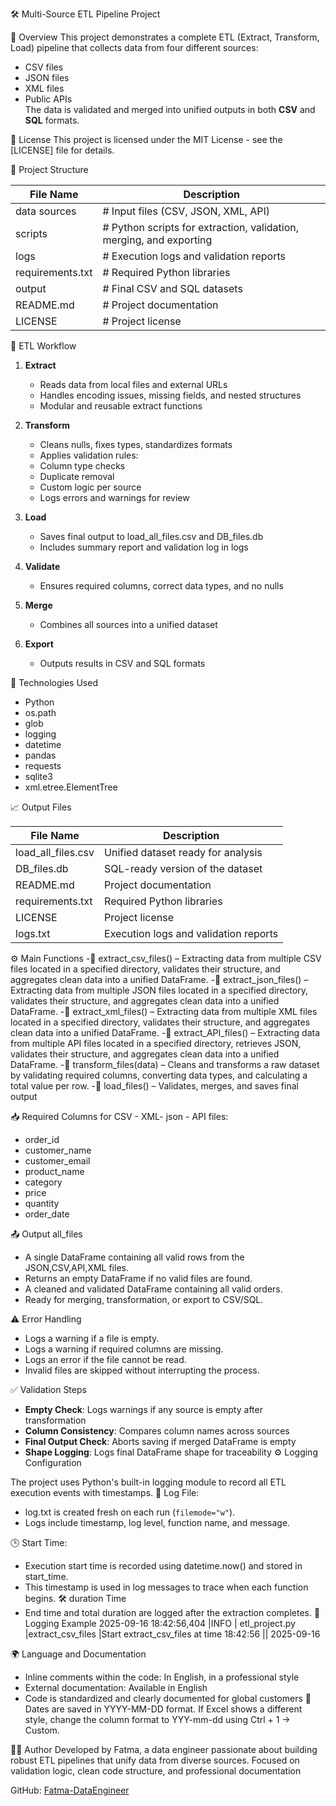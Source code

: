 🛠️ Multi-Source ETL Pipeline Project

📌 Overview
This project demonstrates a complete ETL (Extract, Transform, Load) pipeline that collects data from four different sources:
- CSV files  
- JSON files  
- XML files  
- Public APIs  
The data is validated and merged into unified outputs in both **CSV** and **SQL** formats.

🚀 License
This project is licensed under the MIT License - see the [LICENSE] file for details.

📂 Project Structure

| File Name         | Description                                                         |
|-------------------|---------------------------------------------------------------------|
| data sources      | # Input files (CSV, JSON, XML, API)                                 |
| scripts           | # Python scripts for extraction, validation, merging, and exporting |
| logs              | # Execution logs and validation reports                             |
| requirements.txt  | # Required Python libraries                                         |
| output            | # Final CSV and SQL datasets                                        |
| README.md         | # Project documentation                                             |
| LICENSE           | # Project license                                                   |

🚀 ETL Workflow

1. **Extract**  
   - Reads data from local files and external URLs  
   - Handles encoding issues, missing fields, and nested structures  
   - Modular and reusable extract functions  
  
2. **Transform**  
   - Cleans nulls, fixes types, standardizes formats  
   - Applies validation rules:  
    - Column type checks  
    - Duplicate removal  
    - Custom logic per source  
    - Logs errors and warnings for review  

3. **Load**  
   - Saves final output to load_all_files.csv and DB_files.db  
   - Includes summary report and validation log in logs 

4. **Validate**  
   - Ensures required columns, correct data types, and no nulls  

5. **Merge**  
   - Combines all sources into a unified dataset  

6. **Export**  
   - Outputs results in CSV and SQL formats  

🧪 Technologies Used

- Python  
- os.path
- glob
- logging
- datetime
- pandas  
- requests  
- sqlite3  
- xml.etree.ElementTree  

📈 Output Files

| File Name          | Description                               |
|--------------------|-------------------------------------------|
| load_all_files.csv | Unified dataset ready for analysis        |
| DB_files.db        | SQL-ready version of the dataset          |
| README.md          | Project documentation                     |
| requirements.txt   | Required Python libraries                 |
| LICENSE            | Project license                           |
| logs.txt           | Execution logs and validation reports     |

⚙️ Main Functions
-🧩 extract_csv_files()   – Extracting data from multiple CSV files located in a specified directory, validates their structure, and aggregates clean data into a unified DataFrame.
-🧩 extract_json_files()  – Extracting data from multiple JSON files located in a specified directory, validates their structure, and aggregates clean data into a unified DataFrame.
-🧩 extract_xml_files()   – Extracting data from multiple XML files located in a specified directory, validates their structure, and aggregates clean data into a unified DataFrame.
-🧩 extract_API_files()   – Extracting data from multiple API files located in a specified directory, retrieves JSON, validates their structure, and aggregates clean data into a unified DataFrame.
-🧩 transform_files(data) – Cleans and transforms a raw dataset by validating required columns, converting data types, and calculating a total value per row.
-🧩 load_files()          – Validates, merges, and saves final output

📥 Required Columns for CSV - XML- json - API files:
- order_id
- customer_name
- customer_email
- product_name
- category
- price
- quantity
- order_date

📤 Output all_files
- A single DataFrame containing all valid rows from the JSON,CSV,API,XML files.
- Returns an empty DataFrame if no valid files are found.
- A cleaned and validated DataFrame containing all valid orders.
- Ready for merging, transformation, or export to CSV/SQL.

⚠️ Error Handling
- Logs a warning if a file is empty.
- Logs a warning if required columns are missing.
- Logs an error if the file cannot be read.
- Invalid files are skipped without interrupting the process. 
 
✅ Validation Steps

- **Empty Check**: Logs warnings if any source is empty after transformation
- **Column Consistency**: Compares column names across sources
- **Final Output Check**: Aborts saving if merged DataFrame is empty
- **Shape Logging**: Logs final DataFrame shape for traceability
⚙️ Logging Configuration

The project uses Python's built-in logging module to record all ETL execution events with timestamps.
📄 Log File:
- log.txt is created fresh on each run (`filemode="w"`).
- Logs include timestamp, log level, function name, and message.

🕒 Start Time:
- Execution start time is recorded using datetime.now() and stored in start_time.
- This timestamp is used in log messages to trace when each function begins.
 🛠️ duration Time
- End time and total duration are logged after the extraction completes.
🧾 Logging Example
2025-09-16 18:42:56,404 |INFO | etl_project.py |extract_csv_files |Start extract_csv_files at time 18:42:56 || 2025-09-16

🌍 Language and Documentation
- Inline comments within the code: In English, in a professional style
- External documentation: Available in English
- Code is standardized and clearly documented for global customers
📝
Dates are saved in YYYY-MM-DD format. If Excel shows a different style,
change the column format to YYY-mm-dd using Ctrl + 1 → Custom.

👩‍💻 Author 
Developed by Fatma, a data engineer passionate about building robust ETL pipelines that unify data from diverse sources. Focused on validation logic, clean code structure, and professional documentation

GitHub: [Fatma-DataEngineer](https://github.com/Fatma-DataEngineer)
